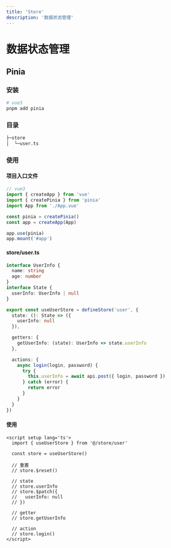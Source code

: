 ```yaml
---
title: 'Store'
description: '数据状态管理'
---
```


# 数据状态管理




## Pinia


### 安装

```bash
# vue3
pnpm add pinia
```


### 目录

```bash
├─store
│  └─user.ts
```


### 使用

#### 项目入口文件

```js
// vue3
import { createApp } from 'vue'
import { createPinia } from 'pinia'
import App from './App.vue'

const pinia = createPinia()
const app = createApp(App)

app.use(pinia)
app.mount('#app')
```


#### store/user.ts

```ts
interface UserInfo {
  name: string
  age: number
}
interface State {
  userInfo: UserInfo | null
}

export const useUserStore = defineStore('user', {
  state: (): State => ({
    userInfo: null
  }),

  getters: {
    getUserInfo: (state): UserInfo => state.userInfo
  },

  actions: {
    async login(login, password) {
      try {
        this.userInfo = await api.post({ login, password })
      } catch (error) {
        return error
      }
    }
  }
})
```


#### 使用

```vue
<script setup lang='ts'>
  import { useUserStore } from '@/store/user'

  const store = useUserStore()

  // 重置
  // store.$reset()

  // state
  // store.userInfo
  // store.$patch({
  //   userInfo: null
  // })

  // getter
  // store.getUserInfo

  // action
  // store.login()
</script>
```



<!-- ## Redux


::alert{type="warning"}

🪜

:: -->
